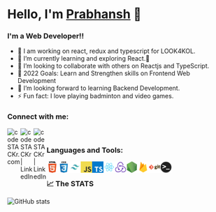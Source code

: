 # Hello, I'm [Prabhansh][website] 👋

### I'm a Web Developer!!

- 🔭 I am working on react, redux and typescript for LOOK4KOL.
- 🌱 I’m currently learning and exploring React.😬
- 👯 I’m looking to collaborate with others on Reactjs and TypeScript.
- 🥅 2022 Goals: Learn and Strengthen skills on Frontend Web Development
- 🤔 I’m looking forward to learning Backend Development.
- ⚡ Fun fact: I love playing badminton and video games.


### Connect with me:

[<img align="left" alt="codeSTACKr.com" width="30px" src="https://www.kindpng.com/picc/m/77-778214_icon-website-png-website-icon-free-png-transparent.png" />][website]
[<img align="left" alt="codeSTACKr | LinkedIn" width="30px" src="https://cdn3.iconfinder.com/data/icons/inficons/512/linkedin.png" />][linkedin]
[<img align="left" alt="codeSTACKr | LinkedIn" width="30px" src="https://cdn3.iconfinder.com/data/icons/inficons/512/twitter.png" />][twitter]

<br />


### Languages and Tools:

<img align="left" alt="HTML5" width="26px" src="https://raw.githubusercontent.com/github/explore/80688e429a7d4ef2fca1e82350fe8e3517d3494d/topics/html/html.png" />
<img align="left" alt="CSS3" width="26px" src="https://raw.githubusercontent.com/github/explore/80688e429a7d4ef2fca1e82350fe8e3517d3494d/topics/css/css.png" />
<img align="left" alt="TailwindCSS" width="26px" src="https://raw.githubusercontent.com/github/explore/80688e429a7d4ef2fca1e82350fe8e3517d3494d/topics/tailwind/tailwind.png" />
<img align="left" alt="JavaScript" width="26px" src="https://raw.githubusercontent.com/github/explore/80688e429a7d4ef2fca1e82350fe8e3517d3494d/topics/javascript/javascript.png" />
<img align="left" alt="TypeScript" width="26px" src="https://raw.githubusercontent.com/github/explore/80688e429a7d4ef2fca1e82350fe8e3517d3494d/topics/typescript/typescript.png" />
<img align="left" alt="React" width="26px" src="https://raw.githubusercontent.com/github/explore/80688e429a7d4ef2fca1e82350fe8e3517d3494d/topics/react/react.png" />
<img align="left" alt="Redux" width="26px" src="https://raw.githubusercontent.com/github/explore/80688e429a7d4ef2fca1e82350fe8e3517d3494d/topics/redux/redux.png" />
<img align="left" alt="Node.js" width="26px" src="https://raw.githubusercontent.com/github/explore/80688e429a7d4ef2fca1e82350fe8e3517d3494d/topics/nodejs/nodejs.png" />
<img align="left" alt="Firebase" width="26px" src="https://raw.githubusercontent.com/github/explore/80688e429a7d4ef2fca1e82350fe8e3517d3494d/topics/firebase/firebase.png" />
<img align="left" alt="Git" width="26px" src="https://raw.githubusercontent.com/github/explore/80688e429a7d4ef2fca1e82350fe8e3517d3494d/topics/git/git.png" />
<img align="left" alt="Terminal" width="26px" src="https://raw.githubusercontent.com/github/explore/80688e429a7d4ef2fca1e82350fe8e3517d3494d/topics/terminal/terminal.png" />


<br />


### :chart_with_upwards_trend: The STATS 

![GitHub stats](https://github-readme-stats.vercel.app/api?username=prabhanshjn&show_icons=true&theme=radical)  

[website]: https://prabhansh-portfolio.herokuapp.com/
[linkedin]: https://www.linkedin.com/in/prabhansh-jain-660243158/
[twitter]: https://twitter.com/prabhanshjain
